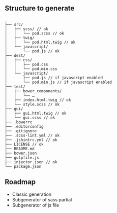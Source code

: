 ## Structure to generate
```
.
├── src/
│   ├── scss/ // ok
│   │   └── pod.scss // ok
│   ├── twig/
│   │   └── pod.html.twig // ok
│   └── javascript/
│       └── pod.js // ok
├── dest/
│   ├── css/
│   │   ├── pod.css
│   │   └── pod.min.css
│   └── javascript/
│       ├── pod.js // if javascript enabled
│       └── pod.min.js // if javascript enabled
├── test/
│   ├── bower_components/
│   │   └── …
│   ├── index.html.twig // ok
│   └── style.scss // ok
├── gui/
│   ├── gui.html.twig // ok
│   └── gui.scss // ok
├── .bowerrc
├── .editorconfig
├── .gitignore
├── .scss-lint.yml // ok
├── .jshintrc.yml // ok
├── LICENSE // ok
├── README.md
├── bower.json
├── gulpfile.js
├── injector.json // ok
└── package.json
```

## Roadmap
* Classic generation
* Subgenerator of sass partial
* Subgenerator of js file
